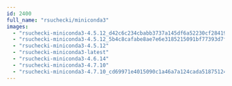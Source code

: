 ```yaml
---
id: 2400
full_name: "rsuchecki/miniconda3"
images: 
  - "rsuchecki-miniconda3-4.5.12_d42c6c234cbabb3737a145df6a52230cf2841923"
  - "rsuchecki-miniconda3-4.5.12_5b4c8cafabe8ae7e6e3185215091bf77393d7fb1"
  - "rsuchecki-miniconda3-4.5.12"
  - "rsuchecki-miniconda3-latest"
  - "rsuchecki-miniconda3-4.6.14"
  - "rsuchecki-miniconda3-4.7.10"
  - "rsuchecki-miniconda3-4.7.10_cd69971e4015090c1a46a7a124cada51875124b3"
---
```


